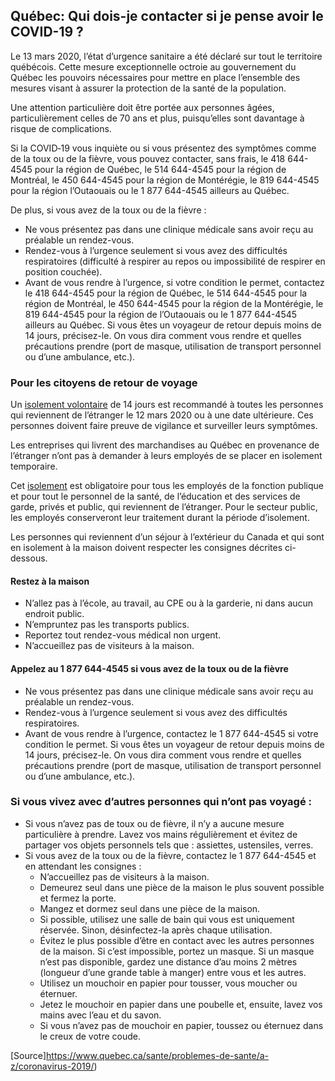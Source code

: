 ## Québec: Qui dois-je contacter si je pense avoir le COVID-19 ?

Le 13 mars 2020, l’état d’urgence sanitaire a été déclaré sur tout le territoire québécois. Cette mesure exceptionnelle octroie au gouvernement du Québec les pouvoirs nécessaires pour mettre en place l’ensemble des mesures visant à assurer la protection de la santé de la population.

Une attention particulière doit être portée aux personnes âgées, particulièrement celles de 70 ans et plus, puisqu’elles sont davantage à risque de complications.

Si la COVID‑19 vous inquiète ou si vous présentez des symptômes comme de la toux ou de la fièvre, vous pouvez contacter, sans frais, le 418 644-4545 pour la région de Québec, le 514 644-4545 pour la région de Montréal, le 450 644-4545 pour la région de Montérégie, le 819 644-4545 pour la région l’Outaouais ou le 1 877 644-4545 ailleurs au Québec.

De plus, si vous avez de la toux ou de la fièvre :

- Ne vous présentez pas dans une clinique médicale sans avoir reçu au préalable un rendez-vous.
- Rendez-vous à l’urgence seulement si vous avez des difficultés respiratoires (difficulté à respirer au repos ou impossibilité de respirer en position couchée).
- Avant de vous rendre à l’urgence, si votre condition le permet, contactez le 418 644-4545 pour la région de Québec, le 514 644-4545 pour la région de Montréal, le 450 644-4545 pour la région de la Montérégie, le 819 644-4545 pour la région de l’Outaouais ou le 1 877 644-4545 ailleurs au Québec. Si vous êtes un voyageur de retour depuis moins de 14 jours, précisez-le. On vous dira comment vous rendre et quelles précautions prendre (port de masque, utilisation de transport personnel ou d’une ambulance, etc.). 

### Pour les citoyens de retour de voyage

Un [isolement volontaire](https://www.canada.ca/fr/sante-publique/services/maladies/2019-nouveau-coronavirus/professionnels-sante/directives-provisoires-cas-contacts.html#ann1) de 14 jours est recommandé à toutes les personnes qui reviennent de l’étranger le 12 mars 2020 ou à une date ultérieure. Ces personnes doivent faire preuve de vigilance et surveiller leurs symptômes.

Les entreprises qui livrent des marchandises au Québec en provenance de l’étranger n’ont pas à demander à leurs employés de se placer en isolement temporaire.

Cet [isolement](https://www.canada.ca/fr/sante-publique/services/maladies/2019-nouveau-coronavirus/professionnels-sante/directives-provisoires-cas-contacts.html#ann1) est obligatoire pour tous les employés de la fonction publique et pour tout le personnel de la santé, de l’éducation et des services de garde, privés et public, qui reviennent de l’étranger. Pour le secteur public, les employés conserveront leur traitement durant la période d’isolement.

Les personnes qui reviennent d’un séjour à l’extérieur du Canada et qui sont en isolement à la maison doivent respecter les consignes décrites ci-dessous.

#### Restez à la maison

- N’allez pas à l’école, au travail, au CPE ou à la garderie, ni dans aucun endroit public.
- N’empruntez pas les transports publics.
- Reportez tout rendez-vous médical non urgent.
- N’accueillez pas de visiteurs à la maison.

#### Appelez au 1 877 644-4545 si vous avez de la toux ou de la fièvre

- Ne vous présentez pas dans une clinique médicale sans avoir reçu au préalable un rendez-vous.
- Rendez-vous à l’urgence seulement si vous avez des difficultés respiratoires.
- Avant de vous rendre à l’urgence, contactez le 1 877 644-4545 si votre condition le permet. Si vous êtes un voyageur de retour depuis moins de 14 jours, précisez-le. On vous dira comment vous rendre et quelles précautions prendre (port de masque, utilisation de transport personnel ou d’une ambulance, etc.). 

### Si vous vivez avec d’autres personnes qui n’ont pas voyagé :

- Si vous n’avez pas de toux ou de fièvre, il n’y a aucune mesure particulière à prendre. Lavez vos mains régulièrement et évitez de partager vos objets personnels tels que : assiettes, ustensiles, verres.
- Si vous avez de la toux ou de la fièvre, contactez le 1 877 644-4545 et en attendant les consignes :
  - N’accueillez pas de visiteurs à la maison.
  - Demeurez seul dans une pièce de la maison le plus souvent possible et fermez la porte.
  - Mangez et dormez seul dans une pièce de la maison.
  - Si possible, utilisez une salle de bain qui vous est uniquement réservée. Sinon, désinfectez-la après chaque utilisation.
  - Évitez le plus possible d’être en contact avec les autres personnes de la maison. Si c’est impossible, portez un masque. Si un masque n’est pas disponible, gardez une distance d’au moins 2 mètres (longueur d’une grande table à manger) entre vous et les autres.
  - Utilisez un mouchoir en papier pour tousser, vous moucher ou éternuer.
  - Jetez le mouchoir en papier dans une poubelle et, ensuite, lavez vos mains avec l’eau et du savon.
  - Si vous n’avez pas de mouchoir en papier, toussez ou éternuez dans le creux de votre coude.

[Source]https://www.quebec.ca/sante/problemes-de-sante/a-z/coronavirus-2019/)
